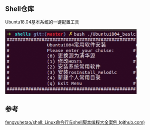 <!--
 * @Copyright: 
 * @file name: File name
 * @Data: Do not edit
 * @LastEditor: 
 * @LastData: 
 * @Describe: 
-->
## Shell仓库

Ubuntu18.04基本系统的一键配置工具

![friedChicken](pics/1.png)


## 参考

[fengyuhetao/shell: Linux命令行与shell脚本编程大全案例 (github.com)](https://github.com/fengyuhetao/shell)
